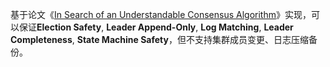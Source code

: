 基于论文《[In Search of an Understandable Consensus Algorithm](https://raft.github.io/raft.pdf)》实现，可以保证**Election Safety**, **Leader Append-Only**, **Log Matching**, **Leader Completeness**, **State Machine Safety**，但不支持集群成员变更、日志压缩备份。
